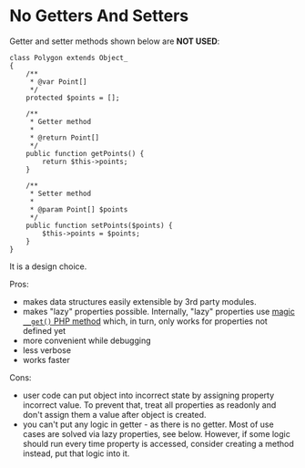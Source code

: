 # No Getters And Setters #

Getter and setter methods shown below are **NOT USED**:

    class Polygon extends Object_
    {
        /**
         * @var Point[]
         */
        protected $points = [];

        /**
         * Getter method
         *
         * @return Point[]
         */
        public function getPoints() {
            return $this->points;
        }

        /**
         * Setter method
         *
         * @param Point[] $points
         */
        public function setPoints($points) {
            $this->points = $points;
        }
    }

It is a design choice.

Pros:

* makes data structures easily extensible by 3rd party modules.
* makes "lazy" properties possible. Internally, "lazy" properties use [magic `__get()` PHP method](http://php.net/manual/en/language.oop5.overloading.php#object.get) which, in turn, only works for properties not defined yet
* more convenient while debugging
* less verbose
* works faster

Cons:

* user code can put object into incorrect state by assigning property incorrect value. To prevent that, treat all properties as readonly and don't assign them a value after object is created.
* you can't put any logic in getter - as there is no getter. Most of use cases are solved via lazy properties, see below. However, if some logic should run every time property is accessed, consider creating a method instead, put that logic into it.

